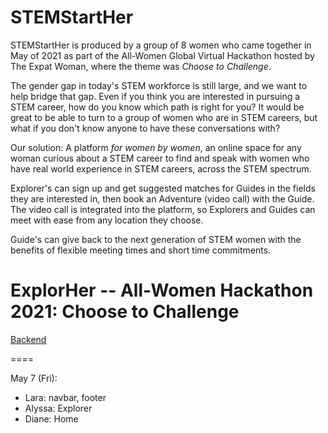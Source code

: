 # STEMStartHer
STEMStartHer is produced by a group of 8 women who came together in May of 2021 as part of the All-Women Global Virtual Hackathon hosted by The Expat Woman, where the theme was *Choose to Challenge*.

The gender gap in today's STEM workforce is still large, and we want to help bridge that gap. Even if you think you are interested in pursuing a STEM career, how do you know which path is right for you? It would be great to be able to turn to a group of women who are in STEM careers, but what if you don't know anyone to have these conversations with?

Our solution: A platform *for women by women*, an online space for any woman curious about a STEM career to find and speak with women who have real world experience in STEM careers, across the STEM spectrum.

Explorer's can sign up and get suggested matches for Guides in the fields they are interested in, then book an Adventure (video call) with the Guide. The video call is integrated into the platform, so Explorers and Guides can meet with ease from any location they choose.

Guide's can give back to the next generation of STEM women with the benefits of flexible meeting times and short time commitments.


ExplorHer -- All-Women Hackathon 2021: Choose to Challenge
====

[Backend](https://github.com/mehmehmehlol/explorHer-backend)

====

May 7 (Fri):
- Lara: navbar, footer
- Alyssa: Explorer
- Diane: Home



